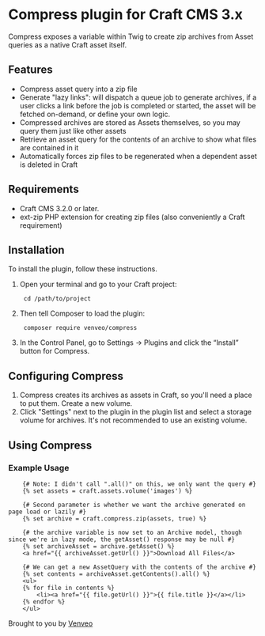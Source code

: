 # Compress plugin for Craft CMS 3.x

Compress exposes a variable within Twig to create zip archives from Asset queries as a native Craft asset itself.

## Features
- Compress asset query into a zip file
- Generate "lazy links": will dispatch a queue job to generate archives, if a user clicks a link before the job is completed or started, the asset will be fetched on-demand, or define your own logic.
- Compressed archives are stored as Assets themselves, so you may query them just like other assets
- Retrieve an asset query for the contents of an archive to show what files are contained in it
- Automatically forces zip files to be regenerated when a dependent asset is deleted in Craft

## Requirements

- Craft CMS 3.2.0 or later.
- ext-zip PHP extension for creating zip files (also conveniently a Craft requirement)

## Installation

To install the plugin, follow these instructions.

1. Open your terminal and go to your Craft project:

        cd /path/to/project

2. Then tell Composer to load the plugin:

        composer require venveo/compress

3. In the Control Panel, go to Settings → Plugins and click the “Install” button for Compress.

## Configuring Compress

1. Compress creates its archives as assets in Craft, so you'll need a 
place to put them. Create a new volume.
2. Click "Settings" next to the plugin in the plugin list and select a 
storage volume for archives. It's not recommended to use an existing
volume.

## Using Compress
### Example Usage
```twig
    {# Note: I didn't call ".all()" on this, we only want the query #}
    {% set assets = craft.assets.volume('images') %}
    
    {# Second parameter is whether we want the archive generated on page load or lazily #}
    {% set archive = craft.compress.zip(assets, true) %}
    
    {# the archive variable is now set to an Archive model, though since we're in lazy mode, the getAsset() response may be null #}
    {% set archiveAsset = archive.getAsset() %}
    <a href="{{ archiveAsset.getUrl() }}">Download All Files</a>
    
    {# We can get a new AssetQuery with the contents of the archive #}
    {% set contents = archiveAsset.getContents().all() %}
    <ul>
    {% for file in contents %}
        <li><a href="{{ file.getUrl() }}">{{ file.title }}</a></li>
    {% endfor %}
    </ul>
```


Brought to you by [Venveo](https://venveo.com)
